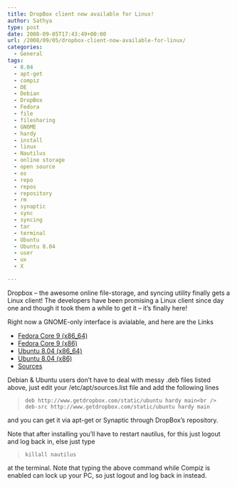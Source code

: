```yaml
---
title: DropBox client now available for Linux!
author: Sathya
type: post
date: 2008-09-05T17:43:49+00:00
url: /2008/09/05/dropbox-client-now-available-for-linux/
categories:
  - General
tags:
  - 8.04
  - apt-get
  - compiz
  - DE
  - Debian
  - DropBox
  - Fedora
  - file
  - filesharing
  - GNOME
  - hardy
  - install
  - linux
  - Nautilus
  - online storage
  - open source
  - os
  - repo
  - repos
  - repository
  - rm
  - synaptic
  - sync
  - syncing
  - tar
  - terminal
  - Ubuntu
  - Ubuntu 8.04
  - user
  - ux
  - X

---
```

Dropbox &#8211; the awesome online file-storage, and syncing utility finally gets a Linux client! The developers have been promising a Linux client since day one and though it took them a while to get it &#8211; it&#8217;s finally here!

<!--more-->

[][1]

Right now a GNOME-only interface is avialable, and here are the Links

  * [Fedora Core 9 (x86_64)][1]
  * [Fedora Core 9 (x86)][2]
  * [Ubuntu 8.04 (x86_64)][3]
  * [Ubuntu 8.04 (x86)][4]
  * [Sources][5]

<div>
  Debian & Ubuntu users don&#8217;t have to deal with messy .deb files listed above, just edit your /etc/apt/sources.list file and add the following lines   </p> 
  
  <blockquote>
    <p>
      <code>deb http://www.getdropbox.com/static/ubuntu hardy main&lt;br />
deb-src http://www.getdropbox.com/static/ubuntu hardy main</code>
    </p>
  </blockquote>
  
  <p>
    and you can get it via apt-get or Synaptic through DropBox&#8217;s repository.
  </p>
  
  <p>
    Note that after installing you&#8217;ll have to restart nautilus, for this just logout and log back in, else just type
  </p>
  
  <blockquote>
    <p>
      <code>killall nautilus</code>
    </p>
  </blockquote>
  
  <p>
    at the terminal. Note that typing the above command while Compiz is enabled can lock up your PC, so just logout and log back in instead.
  </p>
</div>

 [1]: http://dl.getdropbox.com/u/5143/dblinux/nautilus-dropbox-0.4.0-1.fc9.x86_64.rpm
 [2]: http://dl.getdropbox.com/u/5143/dblinux/nautilus-dropbox-0.4.0-1.fc9.i386.rpm
 [3]: http://dl.getdropbox.com/u/5143/dblinux/nautilus-dropbox_0.4.0-1_amd64.deb
 [4]: http://dl.getdropbox.com/u/5143/dblinux/nautilus-dropbox_0.4.0-1_i386.deb
 [5]: http://dl.getdropbox.com/u/5143/dblinux/nautilus-dropbox-0.4.0.tar.bz2